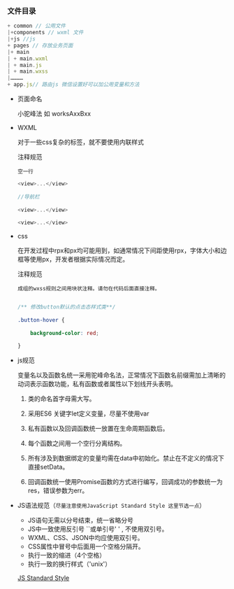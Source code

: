 ### 文件目录

``` JavaScript
+ common // 公用文件  
|+components // wxml 文件
|+js //js
+ pages // 存放业务页面
|+ main
| + main.wxml
| + main.js
| + main.wxss
|…………
+ app.js// 路由js 微信设置好可以加公用变量和方法
```

+ 页面命名

  小驼峰法 如 worksAxxBxx

+ WXML

  对于一些css复杂的标签，就不要使用内联样式

  注释规范

  `空一行`

  ``` javascript
  <view>...</view>
   
  //导航栏
   
  <view>...</view>
   
  <view>...</view>
  ```

+ css

  在开发过程中rpx和px均可能用到，如通常情况下间距使用rpx，字体大小和边框等使用px，开发者根据实际情况而定。

   注释规范

  `成组的wxss规则之间用块状注释。请勿在代码后面直接注释。`

  ```css
  
  /** 修改button默认的点击态样式类**/
   
  .button-hover {
   
      background-color: red;
   
  }
  ```

+ js规范

  变量名以及函数名统一采用驼峰命名法，正常情况下函数名前缀需加上清晰的动词表示函数功能，私有函数或者属性以下划线开头表明。

  1. 类的命名首字母需大写。

  2. 采用ES6 关键字let定义变量，尽量不使用var
  3. 私有函数以及回调函数统一放置在生命周期函数后。
  4. 每个函数之间用一个空行分离结构。
  5. 所有涉及到数据绑定的变量均需在data中初始化。禁止在不定义的情况下直接setData。
  6. 回调函数统一使用Promise函数的方式进行编写，回调成功的参数统一为res，错误参数为err。

+ JS语法规范（`尽量注意使用JavaScript Standard Style 这里节选一点`）

  - JS语句无需以分号结束，统一省略分号
  - JS中一致使用反引号 ``或单引号' ' , 不使用双引号。
  - WXML、CSS、JSON中均应使用双引号。
  - CSS属性中冒号中后面用一个空格分隔开。
  - 执行一致的缩进（4个空格）
  - 执行一致的换行样式（'unix'）

  [JS Standard Style](https://standardjs.com/)

